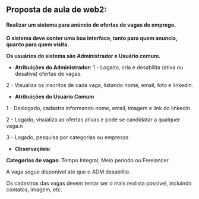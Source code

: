 ## Proposta de aula de web2:
#### Realizar um sistema para anúncio de ofertas de vagas de emprego.

**O sistema deve conter uma boa interface, tanto para quem anuncia, quanto para quem visita.**

**Os usuários do sistema são Administrador e Usuário comum.**

* **Atribuições do Administrador:**
1 - Logado, cria e desabilita (ativa ou desativa) ofertas de vagas.

2 - Visualiza os inscritos de cada vaga, listando nome, email, foto e linkedin.

* **Atribuições do Usuário Comum**

1 - Deslogado, cadastra informando nome, email, imagem e link do linkedin.

2 - Logado, visualiza as ofertas ativas e pode se candidatar a qualquer vaga.n

3 - Logado, pesquisa por categorias ou empresas

* **Observações:**

**Categorias de vagas:**
Tempo Integral, Meio período ou Freelancer.

A vaga segue disponível até que o ADM desabilite. 

Os cadastros das vagas devem tentar ser o mais realista possível, incluindo contatos, imagem, etc.

